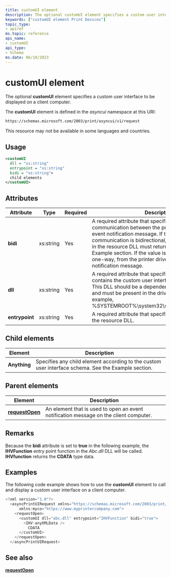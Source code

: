 ```yaml
---
title: customUI element
description: The optional customUI element specifies a custom user interface to be displayed on a client computer.
keywords: ["customUI element Print Devices"]
topic_type:
- apiref
ms.topic: reference
api_name:
- customUI
api_type:
- Schema
ms.date: 06/19/2023
---
```


# customUI element

The optional **customUI** element specifies a custom user interface to be displayed on a client computer.

The **customUI** element is defined in the *asyncui* namespace at this URI:

```xml
https://schemas.microsoft.com/2003/print/asyncui/v1/request
```

This resource may not be available in some languages and countries.

## Usage

```xml
<customUI
  dll = "xs:string"
  entrypoint = "xs:string"
  bidi = "xs:string">
  child elements
</customUI>
```

## Attributes

| Attribute | Type | Required | Description |
|--|--|--|--|
| **bidi** | xs:string | Yes | A required attribute that specifies the type of communication between the printer driver and the event notification message. If the value is **true**, communication is bidirectional, and the driver function in the resource DLL must return a string; see the Example section. If the value is **false**, communication is one-way, from the printer driver to the event notification message. |
| **dll** | xs:string | Yes | A required attribute that specifies a resource DLL that contains the custom user interface display function. This DLL should be a dependent file of the printer driver and must be present in the driver resource folder (for example, %SYSTEMROOT%\system32\spool\drivers\w32x86\3). |
| **entrypoint** | xs:string | Yes | A required attribute that specifies the function to call in the resource DLL. |

## Child elements

| Element | Description |
|--|--|
| **Anything** | Specifies any child element according to the custom user interface schema. See the Example section. |

## Parent elements

| Element | Description |
|--|--|
| [**requestOpen**](requestopen.md) | An element that is used to open an event notification message on the client computer. |

## Remarks

Because the **bidi** attribute is set to **true** in the following example, the **IHVFunction** entry point function in the *Abc.dll* DLL will be called. **IHVfunction** returns the **CDATA** type data.

## Examples

The following code example shows how to use the **customUI** element to call and display a custom user interface on a client computer.

```cpp
<?xml version="1.0"?>
  <asyncPrintUIRequest xmlns="https://schemas.microsoft.com/2003/print/asyncui/1.0"
      xmlns:myco="https://www.myprintercompany.com">
    <requestOpen>
      <customUI dll="abc.dll" entrypoint="IHVFunction" bidi="true">
        <IHV:anyXMLData />
          CDATA
      </customUI>
    </requestOpen>
  </asyncPrintUIRequest>
```

## See also

[**requestOpen**](requestopen.md)
